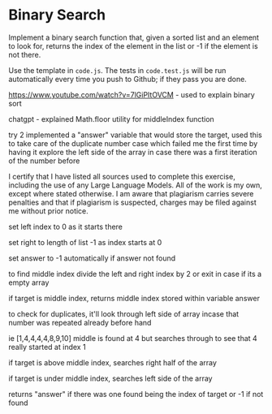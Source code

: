 # Binary Search

Implement a binary search function that, given a sorted list and an element to
look for, returns the index of the element in the list or -1 if the element is
not there.

Use the template in `code.js`. The tests in `code.test.js` will be run
automatically every time you push to Github; if they pass you are done.


https://www.youtube.com/watch?v=7lGiPItOVCM  - used to explain binary sort 

chatgpt - explained Math.floor utility for middleIndex function 

try 2 
implemented a "answer" variable that would store the target, used this to take care of the duplicate number case which failed me the first time
by having it explore the left side of the array in case there was a first iteration of the number before


I certify that I have listed all sources used to complete this exercise, including the use of any Large Language Models. All of the work is my own, except where stated otherwise. I am aware that plagiarism carries severe penalties and that if plagiarism is suspected, charges may be filed against me without prior notice.



set left index to 0 as it starts there 


set right to length of list -1 as index starts at 0 


set answer to -1 automatically if answer not found 


to find middle index divide the left and right index by 2 or exit in case if its a empty array


if target is middle index, returns middle index stored within variable answer


to check for duplicates, it'll look through left side of array incase that number was repeated already before hand


ie  [1,4,4,4,4,8,9,10]  middle is found at 4 but searches through to see that 4 really started at index 1 


if target is above middle index, searches right half of the array 


if target is under middle index, searches left side of the array 


returns "answer" if there was one found being the index of target or -1 if not found 
